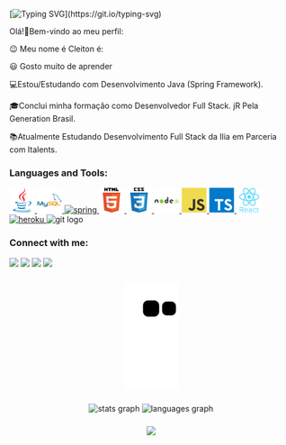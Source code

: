 <!-- markdownlint-disable MD033 MD041 -->

[![Typing SVG](https://readme-typing-svg.herokuapp.com/?lines=Hello+World,+I´m+Cleiton+Guilherme!;But+you+can+call+me+Cleiton!;I´m+a+Full-Stack+Developer.;Welcome+to+my+GitHub!)](https://git.io/typing-svg)

Olá!👋Bem-vindo ao meu perfil:

😉 Meu nome é Cleiton é:

😃 Gosto muito de aprender

💻Estou/Estudando com Desenvolvimento Java (Spring Framework).

🎓Conclui minha formação como Desenvolvedor Full Stack. jR Pela Generation Brasil.

📚Atualmente Estudando Desenvolvimento Full Stack da Ilia em Parceria com Italents.



<h3 align="left">Languages and Tools:</h3>
<a href="https://www.java.com" target="_blank" rel="noreferrer"> <img src="https://raw.githubusercontent.com/devicons/devicon/master/icons/java/java-original.svg" alt="java" width="45" height="45"/> </a> <a href="https://www.mysql.com/" target="_blank" rel="noreferrer"> <img src="https://raw.githubusercontent.com/devicons/devicon/master/icons/mysql/mysql-original-wordmark.svg" alt="mysql" width="45" height="45"/> </a> <a href="https://spring.io/" target="_blank" rel="noreferrer"> <img src="https://www.vectorlogo.zone/logos/springio/springio-icon.svg" alt="spring" width=""45 height="45"/>  <a href="https://www.w3.org/html/" target="_blank" rel="noreferrer"> <img src="https://raw.githubusercontent.com/devicons/devicon/master/icons/html5/html5-original-wordmark.svg" alt="html5" width="45" height="45"/> </a> </a> <a href="https://www.w3schools.com/css/" target="_blank" rel="noreferrer"> <img src="https://raw.githubusercontent.com/devicons/devicon/master/icons/css3/css3-original-wordmark.svg" alt="css3" width="45" height="45"/> </a> <a href="https://nodejs.org" target="_blank" rel="noreferrer"> <img src="https://raw.githubusercontent.com/devicons/devicon/master/icons/nodejs/nodejs-original-wordmark.svg" alt="nodejs" width="45" height="45"/> </a>  <a href="https://developer.mozilla.org/en-US/docs/Web/JavaScript" target="_blank" rel="noreferrer"> <img src="https://raw.githubusercontent.com/devicons/devicon/master/icons/javascript/javascript-original.svg" alt="javascript" width="45" height="45"/> </a>  <a href="https://www.typescriptlang.org/" target="_blank" rel="noreferrer"> <img src="https://raw.githubusercontent.com/devicons/devicon/master/icons/typescript/typescript-original.svg" alt="typescript" width="45" height="45"/> </a>
<a href="https://reactjs.org/" target="_blank" rel="noreferrer"> <img src="https://raw.githubusercontent.com/devicons/devicon/master/icons/react/react-original-wordmark.svg" alt="react" width="45" height="45"/> </a>
<a href="https://heroku.com" target="_blank" rel="noreferrer"> <img src="https://www.vectorlogo.zone/logos/heroku/heroku-icon.svg" alt="heroku" width="45" height="45"/> </a> <img src="https://cdn.jsdelivr.net/gh/devicons/devicon/icons/git/git-original.svg" height="45" width="45" alt="git logo" />  </p>

<h3 align="left">Connect with me:</h3>
<p align="left">

 <a href="https://www.linkedin.com/in/cleiton-Guilherme/-45875016a" target="_blank"><img src="https://img.shields.io/badge/-LinkedIn-%230077B5?style=for-the-badge&logo=linkedin&logoColor=white" target="_blank"></a> <a href="https://instagram.com/cleiton_sillva3" target="_blank"><img src="https://img.shields.io/badge/-Instagram-%23E4405F?style=for-the-badge&logo=instagram&logoColor=white" target="_blank"></a> <a href="https://discord.gg/Cleiton Guilherme#8159" target="_blank"><img src="https://img.shields.io/badge/Discord-7289DA?style=for-the-badge&logo=discord&logoColor=white" target="_blank"></a> <a href = "mailto:cleiton.sillva81@gmail.com"><img src="https://img.shields.io/badge/-Gmail-%23333?style=for-the-badge&logo=gmail&logoColor=white" target="_blank"></a>

###
<div align="center">
  <img src="https://github.com/Cleiton-Guilherme/Cleiton-Guilherme/blob/output/github-contribution-grid-snake.svg" alt="Snake" />
</div>

###
<div align="center">
  <img src="https://github-readme-stats.vercel.app/api?hide_title=false&hide_rank=false&show_icons=true&include_all_commits=true&count_private=true&disable_animations=false&theme=gotham&locale=pt-br&hide_border=true&username=Cleiton-Guilherme" height="150" alt="stats graph"  />
  <img src="https://github-readme-stats.vercel.app/api/top-langs?locale=pt-br&hide_title=false&layout=compact&card_width=320&langs_count=8&theme=gotham&hide_border=true&username=Cleiton-Guilherme" height="150" alt="languages graph"  />
</div>


###
<div align="center">
 <img height="200" src="https://media0.giphy.com/media/3knKct3fGqxhK/giphy.gif?cid=790b76115ea189be21ad3089ff8adfc1b39bcd1591246249&rid=giphy.gif&ct=g"  />
</div>

###

